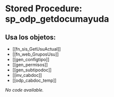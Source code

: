 # Stored Procedure: sp_odp_getdocumayuda

## Usa los objetos:
- [[fn_sis_GetUsuActual]]
- [[fn_web_GruposUsu]]
- [[gen_configtipo]]
- [[gen_permisos]]
- [[gen_subtipodoc]]
- [[inv_cabdoc]]
- [[odp_cabdoc_temp]]

*No code available.*

